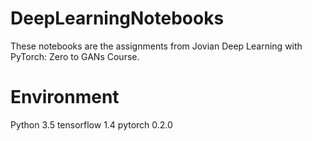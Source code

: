 # DeepLearningNotebooks

These notebooks are the assignments from Jovian Deep Learning with PyTorch: Zero to GANs Course.

# Environment
  Python 3.5
  tensorflow 1.4
  pytorch 0.2.0
